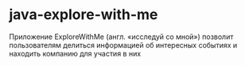 # java-explore-with-me
Приложение ExploreWithMe (англ. «исследуй со мной») позволит пользователям делиться информацией 
об интересных событиях и находить компанию для участия в них



